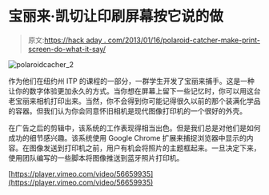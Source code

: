 # 宝丽来·凯切让印刷屏幕按它说的做

> 原文:[https://hack aday . com/2013/01/16/polaroid-catcher-make-print-screen-do-what-it-say/](https://hackaday.com/2013/01/16/polaroid-catcher-make-print-screen-do-what-it-says/)

![polaroidcacher_2](../Images/ec84681f822096978d813fbd7c6a30bf.png)

作为他们在纽约州 ITP 的课程的一部分，一群学生开发了宝丽来捕手。这是一种让你的数字体验更加永久的方式。当你想在屏幕上留下一些记忆时，你可以用这台老宝丽来相机打印出来。当然，你不会得到你可能记得很久以前的那个装满化学品的容器。但我们认为你会同意怀旧相机是现代图像打印机的一个很好的外壳。

在广告之后的剪辑中，该系统的工作表现得相当出色。但是我们总是对他们是如何成功的细节感兴趣。该系统使用 Google Chrome 扩展来捕捉浏览器中显示的内容。在图像发送到打印机之前，用户有机会将照片的主题框起来。一旦决定下来，使用团队编写的一些脚本将图像推送到蓝牙照片打印机。

[https://player.vimeo.com/video/56659935](https://player.vimeo.com/video/56659935)